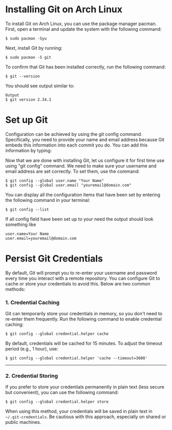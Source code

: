 # Installing Git on Arch Linux

To install Git on Arch Linux, you can use the package manager pacman. First, open a terminal and update the system with the following command:

```shell
$ sudo pacman -Syu
```

Next, install Git by running:

```shell
$ sudo pacman -S git
```

To confirm that Git has been installed correctly, run the following command:

```shell
$ git --version
```

You should see output similar to:

```shell
Output
$ git version 2.34.1
```

# Set up Git

Configuration can be achieved by using the git config command.
Specifically, you need to provide your name and email address because Git embeds this information into each commit you do.
You can add this information by typing:

Now that we are done with installing Git, let us configure it for first time use using "git config" command.
We need to make sure your username and email address are set correctly. To set them, use the command:

```shell
$ git config --global user.name "Your Name"
$ git config --global user.email "youremail@domain.com"
```

You can display all the configuration items that have been set by entering the following command in your terminal:

```shell
$ git config --list
```

If all config field have been set up to your need the output should look something like

```shell
user.name=Your Name
user.email=youremail@domain.com
```

# Persist Git Credentials

By default, Git will prompt you to re-enter your username and password every time you interact with a remote repository. You can configure Git to cache or store your credentials to avoid this. Below are two common methods:

### 1. Credential Caching

Git can temporarily store your credentials in memory, so you don't need to re-enter them frequently. Run the following command to enable credential caching:

```shell
$ git config --global credential.helper cache
```

By default, credentials will be cached for 15 minutes. To adjust the timeout period (e.g., 1 hour), use:

```shell
$ git config --global credential.helper 'cache --timeout=3600'
```

---

### 2. Credential Storing

If you prefer to store your credentials permanently in plain text (less secure but convenient), you can use the following command:

```shell
$ git config --global credential.helper store
```

When using this method, your credentials will be saved in plain text in `~/.git-credentials`. Be cautious with this approach, especially on shared or public machines.